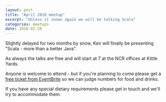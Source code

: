 ```yaml
---
layout: post
title: "April 2018 meetup"
excerpt: "Unless it snows again we will be talking Scala"
categories: meetups 
date: 2018-02-28
---
```


Slightly delayed for two months by snow, Keir will finally be presenting "Scala - more than a better Java".

As always the talks are free and will start at 7 at the NCR offices at Kittle Yards.

Anyone is welcome to attend - but if you're planning to come please get a [free ticket from EventBrite](https://www.eventbrite.co.uk/e/edjug-april-meetup-tickets-45233886773) so we can judge numbers for food and drinks.

If you have any special dietary requirements please get in touch and we'll try to accommodate them.

